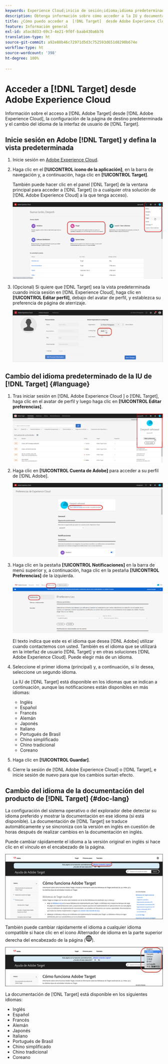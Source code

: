 ```yaml
---
keywords: Experience Cloud;inicio de sesión;idioma;idioma predeterminado de la interfaz de usuario;idioma predeterminado
description: Obtenga información sobre cómo acceder a la IU y documentación de  [!DNL Target] from the Adobe Experience Cloud, set your default view, and change the language of the [!DNL Target] .
title: ¿Cómo puedo acceder a  [!DNL Target]  desde Adobe Experience Cloud?
feature: Información general
exl-id: a5ac8d33-69c3-4e21-9f0f-baab430a6b76
translation-type: ht
source-git-commit: a92e88b46c72971d5d3c752593d651d8290b674e
workflow-type: ht
source-wordcount: '398'
ht-degree: 100%

---
```


# Acceder a [!DNL Target] desde Adobe Experience Cloud

Información sobre el acceso a [!DNL Adobe Target] desde [!DNL Adobe Experience Cloud], la configuración de la página de destino predeterminada y el cambio del idioma de la interfaz de usuario de [!DNL Target].

## Inicie sesión en Adobe [!DNL Target] y defina la vista predeterminada

1. Inicie sesión en [Adobe Experience Cloud](https://experience.adobe.com/).

1. Haga clic en el **[!UICONTROL icono de la aplicación]**, en la barra de navegación y, a continuación, haga clic en **[!UICONTROL Target]**.

   También puede hacer clic en el panel [!DNL Target] de la ventana principal para acceder a [!DNL Target] (o a cualquier otra solución de [!DNL Adobe Experience Cloud] a la que tenga acceso).

   ![Icono de aplicación](/help/c-intro/assets/appmenu-new.png)

1. (Opcional) Si quiere que [!DNL Target] sea la vista predeterminada cuando inicia sesión en [!DNL Experience Cloud], haga clic en **[!UICONTROL Editar perfil]**, debajo del avatar de perfil, y establezca su preferencia de página de aterrizaje.

   ![Página de destino](/help/c-intro/assets/pagepref-new.png)

## Cambio del idioma predeterminado de la IU de [!DNL Target] {#language}

1. Tras iniciar sesión en [!DNL Adobe Experience Cloud ] o [!DNL Target], haga clic en el avatar de perfil y luego haga clic en **[!UICONTROL Editar preferencias]**.

   ![Editar perfil](/help/c-intro/assets/change-language.png)

1. Haga clic en **[!UICONTROL Cuenta de Adobe]** para acceder a su perfil de [!DNL Adobe].

   ![Cuenta de Adobe](/help/c-intro/assets/adobe-account.png)

1. Haga clic en la pestaña **[!UICONTROL Notificaciones]** en la barra de menú superior y, a continuación, haga clic en la pestaña **[!UICONTROL Preferencias]** de la izquierda.

   ![Idiomas preferidos](/help/c-intro/assets/prefered-language.png)

   El texto indica que este es el idioma que desea [!DNL Adobe] utilizar cuando contactemos con usted. También es el idioma que se utilizará en la interfaz de usuario [!DNL Target] y en otras soluciones [!DNL Adobe Experience Cloud]. Puede elegir más de un idioma.

1. Seleccione el primer idioma (principal) y, a continuación, si lo desea, seleccione un segundo idioma.

   La IU de [!DNL Target] está disponible en los idiomas que se indican a continuación, aunque las notificaciones están disponibles en más idiomas:

   * Inglés
   * Español
   * Francés
   * Alemán
   * Japonés
   * Italiano
   * Portugués de Brasil
   * Chino simplificado
   * Chino tradicional
   * Coreano

1. Haga clic en **[!UICONTROL Guardar]**.

1. Cierre la sesión de [!DNL Adobe Experience Cloud] o [!DNL Target], e inicie sesión de nuevo para que los cambios surtan efecto.

## Cambio del idioma de la documentación del producto de [!DNL Target] {#doc-lang}

La configuración del sistema operativo o del explorador debe detectar su idioma preferido y mostrar la documentación en ese idioma (si está disponible). La documentación de [!DNL Target] se traduce automáticamente y se sincroniza con la versión en inglés en cuestión de horas después de realizar cambios en la documentación en inglés.

Puede cambiar rápidamente el idioma a la versión original en inglés si hace clic en el vínculo en el encabezado de la página.

![Cambiar al idioma original](/help/c-intro/assets/mt-original.png)

También puede cambiar rápidamente el idioma a cualquier idioma compatible si hace clic en el icono Alternador de idioma en la parte superior derecha del encabezado de la página (![alternador de idioma](/help/c-intro/assets/icon-language-switcher.png)).

![alternador de idioma](/help/c-intro/assets/language-switcher.png)

La documentación de [!DNL Target] está disponible en los siguientes idiomas:

* Inglés
* Español
* Francés
* Alemán
* Japonés
* Italiano
* Portugués de Brasil
* Chino simplificado
* Chino tradicional
* Coreano
